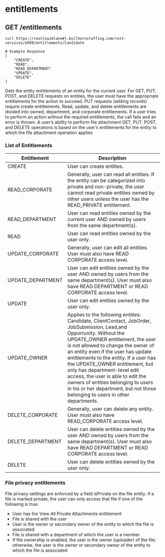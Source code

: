 # entitlements

## <span class="tag">GET</span> /entitlements

``` shell
curl https://rest{swimlane#}.bullhornstaffing.com/rest-services/e999/entitlements/Candidate

# Example Response
[
    "CREATE",
    "READ",
    "READ_DEPARTMENT"
    "UPDATE",
    "DELETE"
]
```

Gets the entity entitlements of an entity for the current user. For GET, PUT, POST, and DELETE requests on entities, the user must have the appropriate entitlements for the action to succeed. PUT requests (adding records) require create entitlements. Read, update, and delete entitlements are divided into owned, department, and corporate entitlements. If a user tries to perform an action without the required entitlements, the call fails and an error is thrown.
A user’s ability to perform file attachment GET, PUT, POST, and DELETE operations is based on the user’s entitlements for the entity to which the file attachment operation applies

### List of Entitlements

| **Entitlement** | **Description** |
| --- | --- |
| CREATE | User can create entities. |
| READ_CORPORATE | Generally, user can read all entities. If the entity can be categorized into private and non-private, the user cannot read private entities owned by other users unless the user has the READ_PRIVATE entitlement. |
| READ_DEPARTMENT | User can read entities owned by the current user AND owned by users from the same department(s). |
| READ | User can read entities owned by the user only. |
| UPDATE_CORPORATE | Generally, user can edit all entities. User must also have READ CORPORATE access level. |
| UPDATE_DEPARTMENT | User can edit entities owned by the user AND owned by users from the same department(s). User must also have READ DEPARTMENT or READ CORPORATE access level. |
| UPDATE | User can edit entities owned by the user only. |
| UPDATE_OWNER | Applies to the following entities: Candidate, ClientContact, JobOrder, JobSubmission, Lead,and Opportunity. Without the UPDATE_OWNER entitlement, the user is not allowed to change the owner of an entity even if the user has update entitlements to the entity. If a user has the UPDATE_OWNER entitlement, but only has department-level edit access, the user is able to edit the owners of entities belonging to users in his or her department, but not those belonging to users in other departments. |
| DELETE_CORPORATE | Generally, user can delete any entity. User must also have READ_CORPORATE access level. |
| DELETE_DEPARTMENT | User can delete entities owned by the user AND owned by users from the same department(s). User must also have READ DEPARTMENT or READ CORPORATE access level. |
| DELETE | User can delete entities owned by the user only. |

### File privacy entitlements

File privacy settings are enforced by a field isPrivate on the file entity. If a file is marked private, the user can only access that file if one of the following is true:

*   User has the View All Private Attachments entitlement
*   File is shared with the user
*   User is the owner or secondary owner of the entity to which the file is associated
*   File is shared with a department of which the user is a member
*   If file ownership is enabled, the user is the owner (uploader) of the file; otherwise, the user is the owner or secondary owner of the entity to which the file is associated

